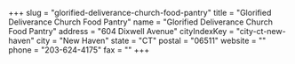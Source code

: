 +++
slug = "glorified-deliverance-church-food-pantry"
title = "Glorified Deliverance Church Food Pantry"
name = "Glorified Deliverance Church Food Pantry"
address = "604 Dixwell Avenue"
cityIndexKey = "city-ct-new-haven"
city = "New Haven"
state = "CT"
postal = "06511"
website = ""
phone = "203-624-4175"
fax = ""
+++
